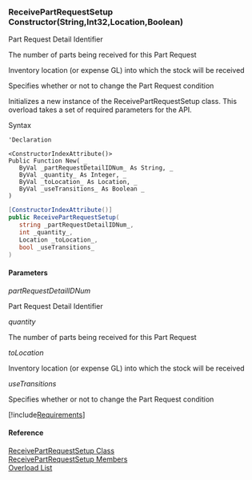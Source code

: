 ﻿### ReceivePartRequestSetup Constructor(String,Int32,Location,Boolean)

Part Request Detail Identifier

The number of parts being received for this Part Request

Inventory location (or expense GL) into which the stock will be received

Specifies whether or not to change the Part Request condition

Initializes a new instance of the ReceivePartRequestSetup class. This overload takes a set of required parameters for the API.

Syntax

```vbnet
'Declaration

<ConstructorIndexAttribute()>
Public Function New( _
   ByVal _partRequestDetailIDNum_ As String, _
   ByVal _quantity_ As Integer, _
   ByVal _toLocation_ As Location, _
   ByVal _useTransitions_ As Boolean _
)
```

```csharp
[ConstructorIndexAttribute()]
public ReceivePartRequestSetup( 
   string _partRequestDetailIDNum_,
   int _quantity_,
   Location _toLocation_,
   bool _useTransitions_
)
```

#### Parameters

_partRequestDetailIDNum_

Part Request Detail Identifier

_quantity_

The number of parts being received for this Part Request

_toLocation_

Inventory location (or expense GL) into which the stock will be received

_useTransitions_

Specifies whether or not to change the Part Request condition

[!include[Requirements](../partials/requirements.md)]

#### Reference

[ReceivePartRequestSetup Class](FChoice.Toolkits.Clarify~FChoice.Toolkits.Clarify.Logistics.ReceivePartRequestSetup.md)  
[ReceivePartRequestSetup Members](FChoice.Toolkits.Clarify~FChoice.Toolkits.Clarify.Logistics.ReceivePartRequestSetup_members.md)  
[Overload List](FChoice.Toolkits.Clarify~FChoice.Toolkits.Clarify.Logistics.ReceivePartRequestSetup~_ctor.md)